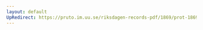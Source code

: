 ```yaml
---
layout: default
UpRedirect: https://pruto.im.uu.se/riksdagen-records-pdf/1869/prot-1869--ak--515/prot-1869--ak--515_005.pdf
---
```

